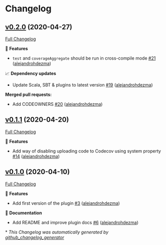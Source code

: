 # Changelog

## [v0.2.0](https://github.com/alejandrohdezma/sbt-codecov/tree/v0.2.0) (2020-04-27)

[Full Changelog](https://github.com/alejandrohdezma/sbt-codecov/compare/v0.1.1...v0.2.0)

🚀 **Features**

- `test` and `coverageAggregate` should be run in cross-compile mode [\#21](https://github.com/alejandrohdezma/sbt-codecov/pull/21) ([alejandrohdezma](https://github.com/alejandrohdezma))

📈 **Dependency updates**

- Update Scala, SBT & plugins to latest version [\#19](https://github.com/alejandrohdezma/sbt-codecov/pull/19) ([alejandrohdezma](https://github.com/alejandrohdezma))

**Merged pull requests:**

- Add CODEOWNERS [\#20](https://github.com/alejandrohdezma/sbt-codecov/pull/20) ([alejandrohdezma](https://github.com/alejandrohdezma))

## [v0.1.1](https://github.com/alejandrohdezma/sbt-codecov/tree/v0.1.1) (2020-04-20)

[Full Changelog](https://github.com/alejandrohdezma/sbt-codecov/compare/v0.1.0...v0.1.1)

🚀 **Features**

- Add way of disabling uploading code to Codecov using system property [\#14](https://github.com/alejandrohdezma/sbt-codecov/pull/14) ([alejandrohdezma](https://github.com/alejandrohdezma))

## [v0.1.0](https://github.com/alejandrohdezma/sbt-codecov/tree/v0.1.0) (2020-04-10)

[Full Changelog](https://github.com/alejandrohdezma/sbt-codecov/compare/cfb2974fee74c72d5fc561e7af25b34e1cdec35e...v0.1.0)

🚀 **Features**

- Add first version of the plugin [\#3](https://github.com/alejandrohdezma/sbt-codecov/pull/3) ([alejandrohdezma](https://github.com/alejandrohdezma))

📘 **Documentation**

- Add README and improve plugin docs [\#6](https://github.com/alejandrohdezma/sbt-codecov/pull/6) ([alejandrohdezma](https://github.com/alejandrohdezma))



\* *This Changelog was automatically generated by [github_changelog_generator](https://github.com/github-changelog-generator/github-changelog-generator)*
